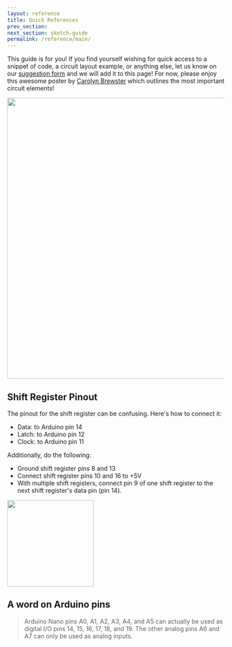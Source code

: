 ```yaml
---
layout: reference
title: Quick References
prev_section: 
next_section: sketch-guide
permalink: /reference/main/
---
```


This guide is for you! If you find yourself wishing for quick access to a snippet of code, a circuit layout example, or anything else, let us know on our <a href="https://docs.google.com/forms/d/1CZS4cuOhvA9gaFyjlWKAAf6xRf0unapmy681tcqHq-M/viewform?usp=send_form" target="_blank">suggestion form</a> and we will add it to this page! For now, please enjoy this awesome poster by <a href="cbrewste@uoregon.edu">Carolyn Brewster</a> which outlines the most important circuit elements!

<img src="{{site.baseurl}}/img/SPICE-poster.png" style="width: 650px"/>

<!-- <img src="{{ site.baseurl }}/img/d-motor-control.png" style="width: 500px"/> -->

## Shift Register Pinout

The pinout for the shift register can be confusing. Here's how to connect it:

- Data: to Arduino pin 14
- Latch: to Arduino pin 12
- Clock: to Arduino pin 11

Additionally, do the following:

- Ground shift register pins 8 and 13
- Connect shift register pins 10 and 16 to +5V
- With multiple shift registers, connect pin 9 of one shift register to the next shift register's data pin (pin 14).

<img src="http://bildr.org/blog/wp-content/uploads/2011/02/574px-SN74HC595-pinout.png" style="width: 200px"/>

## A word on Arduino pins

> Arduino Nano pins A0, A1, A2, A3, A4, and A5 can actually be used as digital
I/O pins 14, 15, 16, 17, 18, and 19. The other analog pins A6 and A7 can only be used as analog inputs.